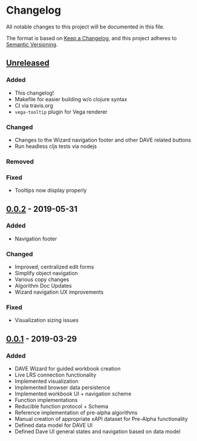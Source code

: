# Changelog
All notable changes to this project will be documented in this file.

The format is based on [Keep a Changelog](https://keepachangelog.com/en/1.0.0/),
and this project adheres to [Semantic Versioning](https://semver.org/spec/v2.0.0.html).

## [Unreleased]
### Added
- This changelog!
- Makefile for easier building w/o clojure syntax
- CI via travis.org
- `vega-tooltip` plugin for Vega renderer

### Changed
- Changes to the Wizard navigation footer and other DAVE related buttons
- Run headless cljs tests via nodejs

### Removed
### Fixed
- Tooltips now display properly

## [0.0.2] - 2019-05-31
### Added
- Navigation footer

### Changed
- Improved, centralized edit forms
- Simplify object navigation
- Various copy changes
- Algorithm Doc Updates
- Wizard navigation UX improvements

### Fixed
- Visualization sizing issues

## [0.0.1] - 2019-03-29
### Added
- DAVE Wizard for guided workbook creation
- Live LRS connection functionality
- Implemented visualization
- Implemented browser data persistence
- Implemented workbook UI + navigation scheme
- Function implementations
- Reducible function protocol + Schema
- Reference implementation of pre-alpha algorithms
- Manual creation of appropriate xAPI dataset for Pre-Alpha functionality
- Defined data model for DAVE UI
- Defined Dave UI general states and navigation based on data model

[Unreleased]: https://github.com/yetanalytics/dave/compare/v0.0.2...HEAD
[0.0.2]: https://github.com/yetanalytics/dave/compare/v0.0.1...v0.0.2
[0.0.1]: https://github.com/yetanalytics/dave/releases/tag/v0.0.1
